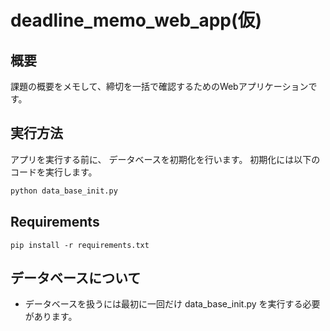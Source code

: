 # deadline_memo_web_app(仮)

## 概要
課題の概要をメモして、締切を一括で確認するためのWebアプリケーションです。

## 実行方法
アプリを実行する前に、 データベースを初期化を行います。
初期化には以下のコードを実行します。
```bash
python data_base_init.py
```

## Requirements
```
pip install -r requirements.txt
```

## データベースについて
- データベースを扱うには最初に一回だけ data_base_init.py を実行する必要があります。

